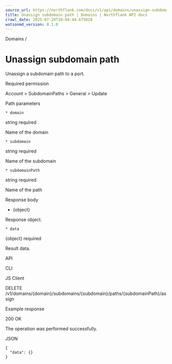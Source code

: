 ```yaml
---
source_url: https://northflank.com/docs/v1/api/domains/unassign-subdomain-path
title: Unassign subdomain path | Domains | Northflank API docs
crawl_date: 2025-07-29T10:04:44.675028
watsonmd_version: 0.1.0
---
```


Domains / 

# Unassign subdomain path

Unassign a subdomain path to a port.

Required permission

Account > SubdomainPaths > General > Update

Path parameters

    * domain

string required

Name of the domain

    * subdomain

string required

Name of the subdomain

    * subdomainPath

string required

Name of the path




Response body

  * {object}

Response object.

    * data

{object} required

Result data.




API

CLI

JS Client

DELETE /v1/domains/{domain}/subdomains/{subdomain}/paths/{subdomainPath}/assign

Example response

200 OK

The operation was performed successfully.

JSON
    
    
    {
      "data": {}
    }